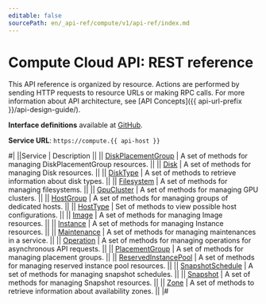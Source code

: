 ```yaml
---
editable: false
sourcePath: en/_api-ref/compute/v1/api-ref/index.md
---
```


# Compute Cloud API: REST reference

This API reference is organized by resource. Actions are performed by sending HTTP requests to resource URLs or making RPC calls. For more information about API architecture, see [API Concepts]({{ api-url-prefix }}/api-design-guide/).

**Interface definitions** available at [GitHub](https://github.com/yandex-cloud/cloudapi/tree/master/yandex/cloud/compute/v1).

**Service URL**: `https://compute.{{ api-host }}`

#|
||Service | Description ||
|| [DiskPlacementGroup](DiskPlacementGroup/index.md) | A set of methods for managing DiskPlacementGroup resources. ||
|| [Disk](Disk/index.md) | A set of methods for managing Disk resources. ||
|| [DiskType](DiskType/index.md) | A set of methods to retrieve information about disk types. ||
|| [Filesystem](Filesystem/index.md) | A set of methods for managing filesystems. ||
|| [GpuCluster](GpuCluster/index.md) | A set of methods for managing GPU clusters. ||
|| [HostGroup](HostGroup/index.md) | A set of methods for managing groups of dedicated hosts. ||
|| [HostType](HostType/index.md) | Set of methods to view possible host configurations. ||
|| [Image](Image/index.md) | A set of methods for managing Image resources. ||
|| [Instance](Instance/index.md) | A set of methods for managing Instance resources. ||
|| [Maintenance](Maintenance/index.md) | A set of methods for managing maintenances in a service. ||
|| [Operation](Operation/index.md) | A set of methods for managing operations for asynchronous API requests. ||
|| [PlacementGroup](PlacementGroup/index.md) | A set of methods for managing placement groups. ||
|| [ReservedInstancePool](ReservedInstancePool/index.md) | A set of methods for managing reserved instance pool resources. ||
|| [SnapshotSchedule](SnapshotSchedule/index.md) | A set of methods for managing snapshot schedules. ||
|| [Snapshot](Snapshot/index.md) | A set of methods for managing Snapshot resources. ||
|| [Zone](Zone/index.md) | A set of methods to retrieve information about availability zones. ||
|#